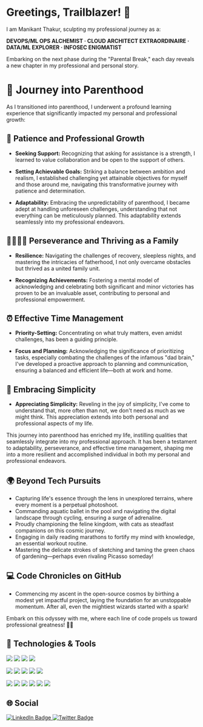 # Greetings, Trailblazer! 👋

I am Manikant Thakur, sculpting my professional journey as a:

**DEVOPS/ML OPS ALCHEMIST · CLOUD ARCHITECT EXTRAORDINAIRE · DATA/ML EXPLORER · INFOSEC ENIGMATIST**

Embarking on the next phase during the "Parental Break," each day reveals a new chapter in my professional and personal story.

# 🍼 Journey into Parenthood

As I transitioned into parenthood, I underwent a profound learning experience that significantly impacted my personal and professional growth:

## 🌱 Patience and Professional Growth

- **Seeking Support:** Recognizing that asking for assistance is a strength, I learned to value collaboration and be open to the support of others.

- **Setting Achievable Goals:** Striking a balance between ambition and realism, I established challenging yet attainable objectives for myself and those around me, navigating this transformative journey with patience and determination.

- **Adaptability:** Embracing the unpredictability of parenthood, I became adept at handling unforeseen challenges, understanding that not everything can be meticulously planned. This adaptability extends seamlessly into my professional endeavors.

## 👨‍👩‍👧‍👦 Perseverance and Thriving as a Family

- **Resilience:** Navigating the challenges of recovery, sleepless nights, and mastering the intricacies of fatherhood, I not only overcame obstacles but thrived as a united family unit.

- **Recognizing Achievements:** Fostering a mental model of acknowledging and celebrating both significant and minor victories has proven to be an invaluable asset, contributing to personal and professional empowerment.

## ⏰ Effective Time Management

- **Priority-Setting:** Concentrating on what truly matters, even amidst challenges, has been a guiding principle.

- **Focus and Planning:** Acknowledging the significance of prioritizing tasks, especially combating the challenges of the infamous "dad brain," I've developed a proactive approach to planning and communication, ensuring a balanced and efficient life—both at work and home.

## 🌿 Embracing Simplicity

- **Appreciating Simplicity:** Reveling in the joy of simplicity, I've come to understand that, more often than not, we don't need as much as we might think. This appreciation extends into both personal and professional aspects of my life.

This journey into parenthood has enriched my life, instilling qualities that seamlessly integrate into my professional approach. It has been a testament to adaptability, perseverance, and effective time management, shaping me into a more resilient and accomplished individual in both my personal and professional endeavors.

## 🌍 Beyond Tech Pursuits
- Capturing life's essence through the lens in unexplored terrains, where every moment is a perpetual photoshoot.
- Commanding aquatic ballet in the pool and navigating the digital landscape through cycling, ensuring a surge of adrenaline.
- Proudly championing the feline kingdom, with cats as steadfast companions on this cosmic journey.
- Engaging in daily reading marathons to fortify my mind with knowledge, an essential workout routine.
- Mastering the delicate strokes of sketching and taming the green chaos of gardening—perhaps even rivaling Picasso someday!

## 💻 Code Chronicles on GitHub
- Commencing my ascent in the open-source cosmos by birthing a modest yet impactful project, laying the foundation for an unstoppable momentum. After all, even the mightiest wizards started with a spark!

Embark on this odyssey with me, where each line of code propels us toward professional greatness! 🚀✨

## 🔧 Technologies & Tools
![](https://img.shields.io/badge/OS-Linux-informational?style=flat&logo=linux&logoColor=white&color=2bbc8a)
![](https://img.shields.io/badge/Shell-Bash-informational?style=flat&logo=gnu-bash&logoColor=white&color=2bbc8a)
![](https://img.shields.io/badge/Cloud-GCP-informational?style=flat&logo=GoogleCloud&logoColor=white&color=2bbc8a)
![](https://img.shields.io/badge/Cloud-AWS-informational?style=flat&logo=AmazonAWS&logoColor=white&color=2bbc8a)

![](https://img.shields.io/badge/Code-Python-informational?style=flat&logo=python&logoColor=white&color=2bbc8a)
![](https://img.shields.io/badge/Code-React-informational?style=flat&logo=react&logoColor=white&color=2bbc8a)
![](https://img.shields.io/badge/Code-Next.js-informational?style=flat&logo=Next.js&logoColor=white&color=2bbc8a)
![](https://img.shields.io/badge/Code-JavaScript-informational?style=flat&logo=javascript&logoColor=white&color=2bbc8a)
![](https://img.shields.io/badge/Code-Golang-informational?style=flat&logo=go&logoColor=white&color=2bbc8a)


![](https://img.shields.io/badge/Tools-PostgreSQL-informational?style=flat&logo=postgresql&logoColor=white&color=2bbc8a)
![](https://img.shields.io/badge/Tools-Docker-informational?style=flat&logo=docker&logoColor=white&color=2bbc8a)
![](https://img.shields.io/badge/Tools-Kubernetes-informational?style=flat&logo=kubernetes&logoColor=white&color=2bbc8a)
![](https://img.shields.io/badge/Tools-Terraform-informational?style=flat&logo=terraform&logoColor=white&color=2bbc8a)
![](https://img.shields.io/badge/Tools-Ansible-informational?style=flat&logo=ansible&logoColor=white&color=2bbc8a)
![](https://img.shields.io/badge/Tools-VSCode-informational?style=flat&logo=VisualStudioCode&logoColor=white&color=2bbc8a)




## 🌐 Social
<div id="badges">
  <a href="http://linkedin.com/in/manikantthakur/">
    <img src="https://img.shields.io/badge/LinkedIn-blue?style=for-the-badge&logo=linkedin&logoColor=white" alt="LinkedIn Badge"/>
  </a>
  <a href="https://twitter.com/manikantthakur">
    <img src="https://img.shields.io/badge/Twitter-blue?style=for-the-badge&logo=twitter&logoColor=white" alt="Twitter Badge"/>
  </a>
</div>
